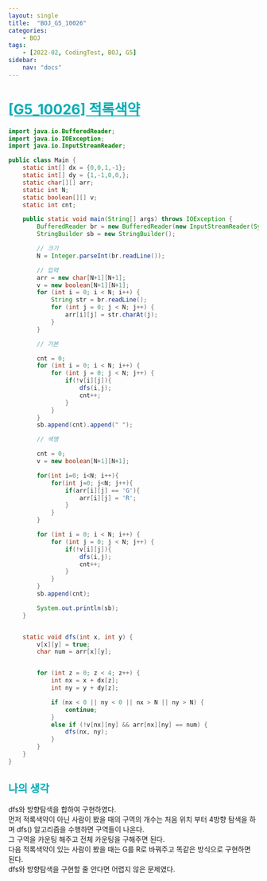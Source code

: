 ```yaml
---
layout: single
title:  "BOJ_G5_10026"
categories: 
    - BOJ
tags: 
    - [2022-02, CodingTest, BOJ, G5]
sidebar:
    nav: "docs"
---
```


# <b><a style="color:#00adb5" href="https://www.acmicpc.net/problem/10026" target=_blank>[G5_10026] 적록색약</a></b>

```java
import java.io.BufferedReader;
import java.io.IOException;
import java.io.InputStreamReader;

public class Main {
    static int[] dx = {0,0,1,-1};
    static int[] dy = {1,-1,0,0,};
    static char[][] arr;
    static int N;
    static boolean[][] v;
    static int cnt;

    public static void main(String[] args) throws IOException {
        BufferedReader br = new BufferedReader(new InputStreamReader(System.in));
        StringBuilder sb = new StringBuilder();

        // 크기
        N = Integer.parseInt(br.readLine());

        // 입력
        arr = new char[N+1][N+1];
        v = new boolean[N+1][N+1];
        for (int i = 0; i < N; i++) {
            String str = br.readLine();
            for (int j = 0; j < N; j++) {
                arr[i][j] = str.charAt(j);
            }
        }

        // 기본

        cnt = 0;
        for (int i = 0; i < N; i++) {
            for (int j = 0; j < N; j++) {
                if(!v[i][j]){
                    dfs(i,j);
                    cnt++;
                }
            }
        }
        sb.append(cnt).append(" ");

        // 색맹

        cnt = 0;
        v = new boolean[N+1][N+1];

        for(int i=0; i<N; i++){
            for(int j=0; j<N; j++){
                if(arr[i][j] == 'G'){
                    arr[i][j] = 'R';
                }
            }
        }

        for (int i = 0; i < N; i++) {
            for (int j = 0; j < N; j++) {
                if(!v[i][j]){
                    dfs(i,j);
                    cnt++;
                }
            }
        }
        sb.append(cnt);

        System.out.println(sb);
    }


    static void dfs(int x, int y) {
        v[x][y] = true;
        char num = arr[x][y];


        for (int z = 0; z < 4; z++) {
            int nx = x + dx[z];
            int ny = y + dy[z];

            if (nx < 0 || ny < 0 || nx > N || ny > N) {
                continue;
            }
            else if (!v[nx][ny] && arr[nx][ny] == num) {
                dfs(nx, ny);
            }
        }
    }
}
```


## <b><a style="color:#00adb5">나의 생각</a></b>
dfs와 방향탐색을 합하여 구현하였다.<br>
먼저 적록색약이 아닌 사람이 봤을 때의 구역의 개수는 처음 위치 부터 4방향 탐색을 하며 dfs() 알고리즘을 수행하면 구역들이 나온다.<br>
그 구역을 카운팅 해주고 전체 카운팅을 구해주면 된다.<br>
다음 적록색약이 있는 사람이 봤을 때는 G를 R로 바꿔주고 똑같은 방식으로 구현하면 된다.<br>
dfs와 방향탐색을 구현할 줄 안다면 어렵지 않은 문제였다.